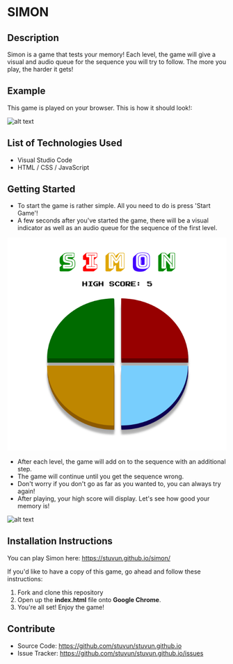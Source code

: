 # SIMON

## Description

Simon is a game that tests your memory! Each level, the game will give a visual and audio queue for the sequence you will try to follow. The more you play, the harder it gets!

## Example

This game is played on your browser. This is how it should look!:

![alt text](https://github.com/stuvun/stuvun.github.io/blob/02eca2e5e292d62d77df59bc303177852865e147/Screen%20Shot%202019-10-25%20at%209.55.19%20AM.png)

## List of Technologies Used

* Visual Studio Code
* HTML / CSS / JavaScript

## Getting Started

* To start the game is rather simple. All you need to do is press 'Start Game'!
* A few seconds after you've started the game, there will be a visual indicator as well as an audio queue for the sequence of the first level.

![alt text](https://github.com/stuvun/simon/blob/a88751f09291ad45ee94289b73b882d38b043ab7/Screen%20Shot%202019-10-25%20at%2011.48.08%20AM.png)

* After each level, the game will add on to the sequence with an additional step.
* The game will continue until you get the sequence wrong.
* Don't worry if you don't go as far as you wanted to, you can always try again!
* After playing, your high score will display. Let's see how good your memory is!

![alt text](https://github.com/stuvun/stuvun.github.io/blob/02eca2e5e292d62d77df59bc303177852865e147/Screen%20Shot%202019-10-25%20at%2010.11.10%20AM.png)


## Installation Instructions

You can play Simon here: https://stuvun.github.io/simon/

If you'd like to have a copy of this game, go ahead and follow these instructions:

1. Fork and clone this repository
2. Open up the **index.html** file onto **Google Chrome**.
3. You're all set! Enjoy the game!

## Contribute

* Source Code: https://github.com/stuvun/stuvun.github.io
* Issue Tracker: https://github.com/stuvun/stuvun.github.io/issues